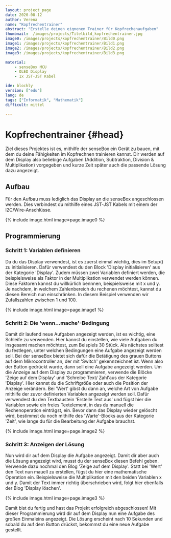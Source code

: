 ```yaml
---
layout: project_page  
date: 2020-08-12  
author: Verena
name: "Kopfrechentrainer"
abstract: "Erstelle deinen eignenen Trainer für Kopfrechenaufgaben" 
thumbnail:  /images/projects/Titelbild_kopfrechentrainer.jpg
image0: /images/projects/kopfrechentrainer/Bild0.png
image1: /images/projects/kopfrechentrainer/Bild1.png
image2: /images/projects/kopfrechentrainer/Bild2.png
image3: /images/projects/kopfrechentrainer/Bild3.png

material: 
    - senseBox MCU 
    - OLED Display
    - 1x JST-JST Kabel  

ide: blockly
version: ["edu"]    
lang: de 
tags: ["Informatik", "Mathematik"] 
difficult: mittel

---
```

# Kopfrechentrainer {#head}
Ziel dieses Projektes ist es, mithilfe der senseBox ein Gerät zu bauen, mit dem du deine Fähigkeiten im Kopfrechnen trainieren kannst. Dir werden auf dem Display also beliebige Aufgaben (Addition, Subtraktion, Division & Multiplikation) vorgegeben und kurze Zeit später auch die passende Lösung dazu angezeigt. 


## Aufbau
Für den Aufbau muss lediglich das Display an die senseBox angeschlossen werden. Dies verbindest du mithilfe eines JST-JST Kabels mit einem der I2C/Wire-Anschlüsse.

{% include image.html image=page.image0 %}

## Programmierung
### Schritt 1: Variablen definieren
Da du das Display verwendest, ist es zuerst einmal wichtig, dies im Setup() zu initialisieren. Dafür verwendest du den Block 'Display initialisieren' aus der Kategorie 'Display'. Zudem müssen zwei Variablen definiert werden, die beispielsweise als Faktor in der Multiplikation verwendet werden können. Diese Faktoren kannst du willkürlich bennnen, beispielsweise mit x und y. Je nachdem, in welchem Zahlenbereich du rechenen möchtest, kannst du diesen Bereich nun einschränken. In diesem Beispiel verwenden wir Zufallszahlen zwischen 1 und 100. 

{% include image.html image=page.image1 %}


### Schritt 2: Die 'wenn...mache'-Bedingung
Damit dir laufend neue Aufgaben angezeigt werden, ist es wichtig, eine Schleife zu verwenden. Hier kannst du einstellen, wie viele Aufgaben du insgesamt machen möchtest, zum Beispiels 30 Stück. Als nächstes solltest du festlegen, unter welchen Bedingungen eine Aufgabe angezeigt werden soll. Bei der senseBox bietet sich dafür die Betätigung des grauen Buttons auf dem Mikrocontroller an, der mit 'Switch' gekennzeichnet ist. Wenn also der Button gedrückt wurde, dann soll eine Aufgabe angezeigt werden. Um die Anzeige auf dem Display zu programmieren, verwende die Blöcke 'Zeige auf dem Display' und 'Schreibe Text/ Zahl'aus der Kategorie 'Display'. Hier kannst du die Schriftgröße oder auch die Position der Anzeige verändern. Bei 'Wert' gibst du dann an, welche Art von Aufgabe mithilfe der zuvor definierten Variablen angezeigt werden soll. Dafür verwendest du den Textbaustein 'Erstelle Text aus' und fügst hier die Variablen sowie ein freies Textelement, in das du manuell die Rechenoperation einträgst, ein. Bevor dann das Display wieder gelöscht wird, bestimmst du noch mithilfe des 'Warte'-Blocks aus der Kategorie 'Zeit', wie lange du für die Bearbeitung der Aufgabe brauchst.

{% include image.html image=page.image2 %}

### Schritt 3: Anzeigen der Lösung
Nun wird dir auf dem Display die Aufgabe angezeigt. Damit dir aber auch die Lösung angezeigt wird, musst du der senseBox diesen Befehl geben. Verwende dazu nochmal den Blog 'Zeige auf dem Display'. Statt bei 'Wert' den Text nun mauell zu erstellen, fügst du hier eine mathematische Operation ein. Beispielsweise die Multiplikation mit den beiden Variablen x und y. Damit der Text immer richtig überschrieben wird, folgt hier ebenfalls der Blog 'Display löschen'.  

{% include image.html image=page.image3 %}

Damit bist du fertig und hast das Projekt erfolgreich abgeschlossen! Mit dieser Programmierung wird dir auf dem Display nun eine Aufgabe des großen Einmaleins angezeigt. Die Lösung erscheint nach 10 Sekunden und sobald du auf dem Button drückst, bekommst du eine neue Aufgabe gestellt. 
